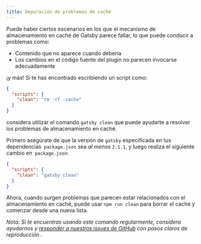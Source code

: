 ```yaml
---
title: Depuración de problemas de caché
---
```


Puede haber ciertos escenarios en los que el mecanismo de almacenamiento en caché de Gatsby parece fallar, lo que puede conducir a problemas como:

- Contenido que no aparece cuando debería
- Los cambios en el código fuente del plugin no parecen invocarse adecuadamente

¡y más! Si te has encontrado escribiendo un script como:

```json:title=package.json
{
  "scripts": {
    "clean": "rm -rf .cache"
  }
}
```

considera utilizar el comando `gatsby clean` que puede ayudarte a resolver los problemas de almacenamiento en caché.

Primero asegúrate de que la versión de `gatsby` especificada en tus dependencias` package.json` sea _al menos_ `2.1.1`, y luego realiza el siguiente cambio en` package.json`:

```json:title=package.json
{
  "scripts": {
    "clean": "gatsby clean"
  }
}
```

Ahora, cuando surgen problemas que parecen estar relacionados con el almacenamiento en caché, puede usar `npm run clean` para borrar el caché y comenzar desde una nueva lista.

_Nota: Si te encuentras usando este comando regularmente, considera ayudarnos y [responder a nuestros issues de GitHub][issue de github] con pasos claros de reproducción ._

[issue de github]: https://github.com/gatsbyjs/gatsby/issues/11747
